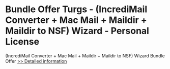 # Bundle Offer Turgs - (IncrediMail Converter + Mac Mail + Maildir + Maildir to NSF) Wizard - Personal License
(IncrediMail Converter + Mac Mail + Maildir + Maildir to NSF) Wizard Bundle Offer
[>> Detailed information](https://secure.shareit.com/shareit/product.html?productid=300998641&affiliateid=200057808)